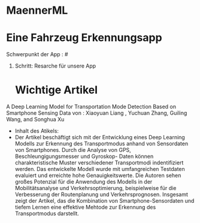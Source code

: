 # MaennerML

# Eine Fahrzeug Erkennungsapp 

Schwerpunkt der App : #


1. Schritt: Resarche für unsere App
   # Wichtige Artikel 

A Deep Learning Model for Transportation Mode Detection Based on Smartphone Sensing Data von : Xiaoyuan Liang , Yuchuan Zhang, Guiling Wang, and Songhua Xu
- Inhalt des Atikels: 
- Der Artikel beschäftigt sich mit der Entwicklung eines Deep Learning Modells zur Erkennung des Transportmodus anhand von Sensordaten von Smartphones. Durch die Analyse von GPS, Beschleungigungsmesser und Gyroskop- Daten können charakteristische Muster verschiedener Transportmodi indentifiziert werden. Das entwickelte Modell wurde mit umfangreichen Testdaten evaluiert und erreichte hohe Genauigkeitswerte. Die Autoren sehen großes Potenzial für die Anwendung des Modells in der Mobilitätsanalyse und Verkehrsoptimierung, beispielweise für die Verbesserung der Routenplanung und Verkehrsprognosen. Insgesamt zeigt der Artikel, das die Kombination von Smartphone-Sensordaten und tiefem Lernen eine effektive Mehtode zur Erkennung des Transportmodus darstellt.
